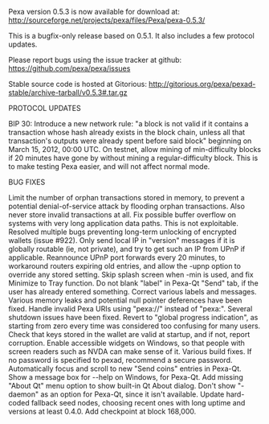 Pexa version 0.5.3 is now available for download at:
http://sourceforge.net/projects/pexa/files/Pexa/pexa-0.5.3/

This is a bugfix-only release based on 0.5.1.
It also includes a few protocol updates.

Please report bugs using the issue tracker at github:
https://github.com/pexa/pexa/issues

Stable source code is hosted at Gitorious:
http://gitorious.org/pexa/pexad-stable/archive-tarball/v0.5.3#.tar.gz

PROTOCOL UPDATES

BIP 30: Introduce a new network rule: "a block is not valid if it contains a transaction whose hash already exists in the block chain, unless all that transaction's outputs were already spent before said block" beginning on March 15, 2012, 00:00 UTC.
On testnet, allow mining of min-difficulty blocks if 20 minutes have gone by without mining a regular-difficulty block. This is to make testing Pexa easier, and will not affect normal mode.

BUG FIXES

Limit the number of orphan transactions stored in memory, to prevent a potential denial-of-service attack by flooding orphan transactions. Also never store invalid transactions at all.
Fix possible buffer overflow on systems with very long application data paths. This is not exploitable.
Resolved multiple bugs preventing long-term unlocking of encrypted wallets
(issue #922).
Only send local IP in "version" messages if it is globally routable (ie, not private), and try to get such an IP from UPnP if applicable.
Reannounce UPnP port forwards every 20 minutes, to workaround routers expiring old entries, and allow the -upnp option to override any stored setting.
Skip splash screen when -min is used, and fix Minimize to Tray function.
Do not blank "label" in Pexa-Qt "Send" tab, if the user has already entered something.
Correct various labels and messages.
Various memory leaks and potential null pointer deferences have been fixed.
Handle invalid Pexa URIs using "pexa://" instead of "pexa:".
Several shutdown issues have been fixed.
Revert to "global progress indication", as starting from zero every time was considered too confusing for many users.
Check that keys stored in the wallet are valid at startup, and if not, report corruption.
Enable accessible widgets on Windows, so that people with screen readers such as NVDA can make sense of it.
Various build fixes.
If no password is specified to pexad, recommend a secure password.
Automatically focus and scroll to new "Send coins" entries in Pexa-Qt.
Show a message box for --help on Windows, for Pexa-Qt.
Add missing "About Qt" menu option to show built-in Qt About dialog.
Don't show "-daemon" as an option for Pexa-Qt, since it isn't available.
Update hard-coded fallback seed nodes, choosing recent ones with long uptime and versions at least 0.4.0.
Add checkpoint at block 168,000.
